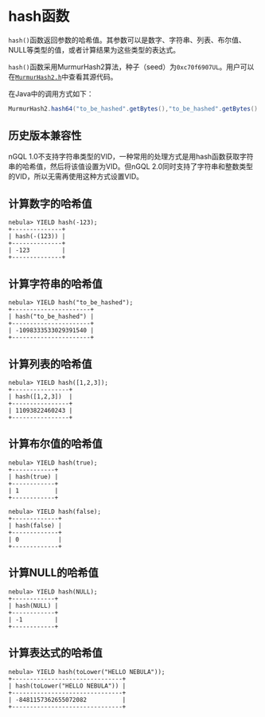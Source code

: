 # hash函数

`hash()`函数返回参数的哈希值。其参数可以是数字、字符串、列表、布尔值、NULL等类型的值，或者计算结果为这些类型的表达式。

`hash()`函数采用MurmurHash2算法，种子（seed）为`0xc70f6907UL`。用户可以在[`MurmurHash2.h`](https://github.com/vesoft-inc/nebula/blob/master/src/common/base/MurmurHash2.h)中查看其源代码。


在Java中的调用方式如下：

```Java
MurmurHash2.hash64("to_be_hashed".getBytes(),"to_be_hashed".getBytes().length, 0xc70f6907)
```

## 历史版本兼容性

nGQL 1.0不支持字符串类型的VID，一种常用的处理方式是用hash函数获取字符串的哈希值，然后将该值设置为VID。但nGQL 2.0同时支持了字符串和整数类型的VID，所以无需再使用这种方式设置VID。

## 计算数字的哈希值

```ngql
nebula> YIELD hash(-123);
+--------------+
| hash(-(123)) |
+--------------+
| -123         |
+--------------+
```

## 计算字符串的哈希值

```ngql
nebula> YIELD hash("to_be_hashed");
+----------------------+
| hash("to_be_hashed") |
+----------------------+
| -1098333533029391540 |
+----------------------+
```

## 计算列表的哈希值


```ngql
nebula> YIELD hash([1,2,3]);
+----------------+
| hash([1,2,3])  |
+----------------+
| 11093822460243 |
+----------------+
```

## 计算布尔值的哈希值

```ngql
nebula> YIELD hash(true);
+------------+
| hash(true) |
+------------+
| 1          |
+------------+

nebula> YIELD hash(false);
+-------------+
| hash(false) |
+-------------+
| 0           |
+-------------+
```

## 计算NULL的哈希值

```ngql
nebula> YIELD hash(NULL);
+------------+
| hash(NULL) |
+------------+
| -1         |
+------------+
```

## 计算表达式的哈希值

```ngql
nebula> YIELD hash(toLower("HELLO NEBULA"));
+-------------------------------+
| hash(toLower("HELLO NEBULA")) |
+-------------------------------+
| -8481157362655072082          |
+-------------------------------+
```
